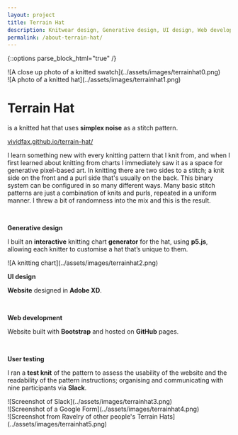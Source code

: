 ```yaml
---
layout: project
title: Terrain Hat
description: Knitwear design, Generative design, UI design, Web development
permalink: /about-terrain-hat/
---
```

{::options parse_block_html="true" /}

<div class="col-12 col-md-6 mb-3">
![A close up photo of a knitted swatch](../assets/images/terrainhat0.png)
</div>
<div class="col-12 col-md-6 mb-5">
![A photo of a knitted hat](../assets/images/terrainhat1.png)
</div>

<div class="col-12 offset-sm-0 col-md-8 offset-md-2 col-lg-6 offset-lg-3 vertical-center terrain-hat">

# Terrain Hat

<div class="indent">

is a knitted hat that uses **simplex noise** as a stitch pattern.

[vividfax.github.io/terrain-hat/](https://vividfax.github.io/terrain-hat/)

I learn something new with every knitting pattern that I knit from, and when I first learned about knitting from charts I immediately saw it as a space for generative pixel-based art. In knitting there are two sides to a stitch; a knit side on the front and a purl side that's usually on the back. This binary system can be configured in so many different ways. Many basic stitch patterns are just a combination of knits and purls, repeated in a uniform manner. I threw a bit of randomness into the mix and this is the result.

</div><br>

**Generative design**<br>

<div class="indent">

I built an **interactive** knitting chart **generator** for the hat, using **p5.js**, allowing each knitter to customise a hat that’s unique to them.

</div>

</div>

<div class="col-12 my-5">
![A knitting chart](../assets/images/terrainhat2.png)
</div>

<div class="col-12 offset-sm-0 col-md-8 offset-md-2 col-lg-6 offset-lg-3 vertical-center terrain-hat">

**UI design**

<div class="indent">

**Website** designed in **Adobe XD**.

</div><br>

**Web development**<br>

<div class="indent">

Website built with **Bootstrap** and hosted on **GitHub** pages.

</div><br>

**User testing**<br>

<div class="indent">

I ran a **test knit** of the pattern to assess the usability of the website and the readability of the pattern instructions; organising and communicating with nine participants via **Slack**.

</div>

</div>

<div class="col-12 col-md-6 mt-5 mb-3">
![Screenshot of Slack](../assets/images/terrainhat3.png)
</div>
<div class="col-12 col-md-6 mt-md-5">
![Screenshot of a Google Form](../assets/images/terrainhat4.png)
</div>

<div class="col-12 mt-3">
![Screenshot from Ravelry of other people's Terrain Hats](../assets/images/terrainhat5.png)
</div>
